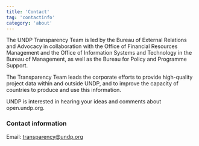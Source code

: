```yaml
---
title: 'Contact'
tag: 'contactinfo'
category: 'about'
---
```

The UNDP Transparency Team is led by the Bureau of External Relations and Advocacy in collaboration with the Office of Financial Resources Management and the Office of Information Systems and Technology in the Bureau of Management, as well as the Bureau for Policy and Programme Support.

The Transparency Team leads the corporate efforts to provide high-quality project data within and outside UNDP, and to improve the capacity of countries to produce and use this information. 

UNDP is interested in hearing your ideas and comments about open.undp.org.

### Contact information
Email: [transparency@undp.org](mailto:transparency@undp.org)